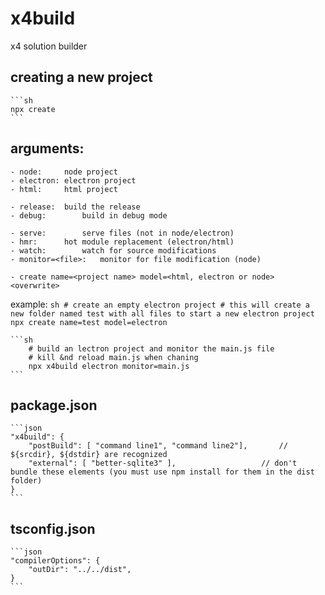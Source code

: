 # x4build
x4 solution builder

## creating a new project
	```sh
	npx create 
	```


## arguments:
	- node:		node project
	- electron:	electron project
	- html:		html project

	- release: 	build the release 
	- debug:		build in debug mode

	- serve: 		serve files (not in node/electron)
    - hmr: 		hot module replacement (electron/html)
	- watch: 		watch for source modifications
	- monitor=<file>:	monitor for file modification (node)

	- create name=<project name> model=<html, electron or node> <overwrite>

example:
	```sh
		# create an empty electron project
		# this will create a new folder named test with all files to start a new electron project
		npx create name=test model=electron
	```

	```sh
		# build an lectron project and monitor the main.js file
		# kill &nd reload main.js when chaning
		npx x4build electron monitor=main.js
	```
	

## package.json
	```json
	"x4build": {
		"postBuild": [ "command line1", "command line2"],		// ${srcdir}, ${dstdir} are recognized
		"external": [ "better-sqlite3" ],					// don't bundle these elements (you must use npm install for them in the dist folder)
	}
	```


## tsconfig.json
	```json
	"compilerOptions": {
		"outDir": "../../dist",
	}
	```

